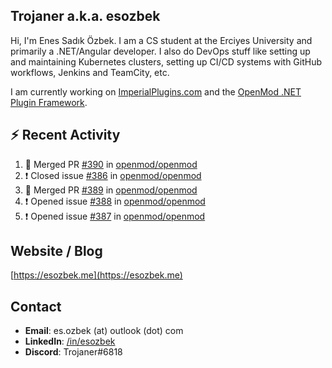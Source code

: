 ##  Trojaner a.k.a. esozbek
Hi, I'm Enes Sadık Özbek. I am a CS student at the Erciyes University and primarily a .NET/Angular developer. I also do DevOps stuff like setting up and maintaining Kubernetes clusters, setting up CI/CD systems with GitHub workflows, Jenkins and TeamCity, etc.

I am currently working on [ImperialPlugins.com](https://imperialplugins.com) and the [OpenMod .NET Plugin Framework](https://github.com/openmod/openmod). 

## :zap: Recent Activity

<!--START_SECTION:activity-->
1. 🎉 Merged PR [#390](https://github.com/openmod/openmod/pull/390) in [openmod/openmod](https://github.com/openmod/openmod)
2. ❗️ Closed issue [#386](https://github.com/openmod/openmod/issues/386) in [openmod/openmod](https://github.com/openmod/openmod)
3. 🎉 Merged PR [#389](https://github.com/openmod/openmod/pull/389) in [openmod/openmod](https://github.com/openmod/openmod)
4. ❗️ Opened issue [#388](https://github.com/openmod/openmod/issues/388) in [openmod/openmod](https://github.com/openmod/openmod)
5. ❗️ Opened issue [#387](https://github.com/openmod/openmod/issues/387) in [openmod/openmod](https://github.com/openmod/openmod)
<!--END_SECTION:activity-->

## Website / Blog
[https://esozbek.me](https://esozbek.me)

## Contact
- **Email**: es.ozbek (at) outlook (dot) com
- **LinkedIn**: [/in/esozbek](https://linkedin.com/in/esozbek)
- **Discord**: Trojaner#6818
